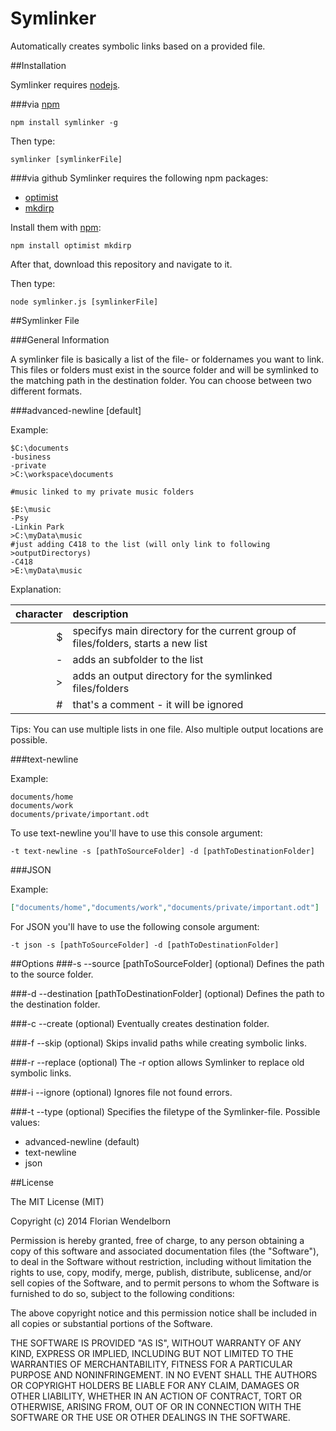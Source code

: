 Symlinker
=========

Automatically creates symbolic links based on a provided file.

##Installation

Symlinker requires [nodejs](http://nodejs.org/).

###via [npm](http://github.com/isaacs/npm)

    npm install symlinker -g

Then type:

    symlinker [symlinkerFile]

###via github
Symlinker requires the following npm packages:
- [optimist](https://github.com/substack/node-optimist)
- [mkdirp](https://github.com/substack/node-mkdirp)

Install them with [npm](http://github.com/isaacs/npm):

    npm install optimist mkdirp

After that, download this repository and navigate to it.

Then type:

    node symlinker.js [symlinkerFile]

##Symlinker File

###General Information

A symlinker file is basically a list of the file- or foldernames you want to link. This files or folders must exist in the source folder and will be symlinked to the matching path in the destination folder. You can choose between two different formats.

###advanced-newline [default]

Example:
````text
$C:\documents
-business
-private
>C:\workspace\documents

#music linked to my private music folders

$E:\music
-Psy
-Linkin Park
>C:\myData\music
#just adding C418 to the list (will only link to following >outputDirectorys)
-C418
>E:\myData\music
````

Explanation:

| character | description                                                                      |
|----------:|:---------------------------------------------------------------------------------|
|         $ | specifys main directory for the current group of files/folders, starts a new list|
|        \- | adds an subfolder to the list                                                    |
|        \> | adds an output directory for the symlinked files/folders                         |
|        \# | that's a comment - it will be ignored                                            |

Tips:
You can use multiple lists in one file. Also multiple output locations are possible.

###text-newline

Example:
````text
documents/home
documents/work
documents/private/important.odt
````
To use text-newline you'll have to use this console argument:

	-t text-newline -s [pathToSourceFolder] -d [pathToDestinationFolder]

###JSON

Example:
````json
["documents/home","documents/work","documents/private/important.odt"]
````
For JSON you'll have to use the following console argument:

    -t json -s [pathToSourceFolder] -d [pathToDestinationFolder]

##Options
###-s --source [pathToSourceFolder] \(optional)
Defines the path to the source folder.

###-d --destination [pathToDestinationFolder] \(optional)
Defines the path to the destination folder.

###-c --create (optional)
Eventually creates destination folder.

###-f --skip (optional)
Skips invalid paths while creating symbolic links.

###-r --replace (optional)
The -r option allows Symlinker to replace old symbolic links.

###-i --ignore (optional)
Ignores file not found errors.

###-t --type (optional)
Specifies the filetype of the Symlinker-file. Possible values:
- advanced-newline (default)
- text-newline
- json

##License

The MIT License (MIT)

Copyright (c) 2014 Florian Wendelborn

Permission is hereby granted, free of charge, to any person obtaining a copy of this software and associated documentation files (the "Software"), to deal in the Software without restriction, including without limitation the rights to use, copy, modify, merge, publish, distribute, sublicense, and/or sell copies of the Software, and to permit persons to whom the Software is furnished to do so, subject to the following conditions:

The above copyright notice and this permission notice shall be included in all copies or substantial portions of the Software.

THE SOFTWARE IS PROVIDED "AS IS", WITHOUT WARRANTY OF ANY KIND, EXPRESS OR IMPLIED, INCLUDING BUT NOT LIMITED TO THE WARRANTIES OF MERCHANTABILITY, FITNESS FOR A PARTICULAR PURPOSE AND NONINFRINGEMENT. IN NO EVENT SHALL THE AUTHORS OR COPYRIGHT HOLDERS BE LIABLE FOR ANY CLAIM, DAMAGES OR OTHER LIABILITY, WHETHER IN AN ACTION OF CONTRACT, TORT OR OTHERWISE, ARISING FROM, OUT OF OR IN CONNECTION WITH THE SOFTWARE OR THE USE OR OTHER DEALINGS IN THE SOFTWARE.
